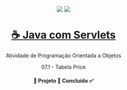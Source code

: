 <div align="center">

<img src = "https://img.shields.io/static/v1?label=license&message=MIT&color=<COLOR>&style=<STYLE>&logo=<LOGO>" /> 
<img src = "https://img.shields.io/static/v1?label=java&message=v1.8.2&color=red&style=<STYLE>&logo=<LOGO>" /> 
</p>

<h1 align="center">
    <a href="https://www.java.com/pt-BR/">☕ Java com Servlets</a>
</h1>
<p align="center">Atividade de Programação Orientada a Objetos</p>

07.1 - Tabela Price

<h4 align="center"> 
	🚧  Projeto 🚀 Concluído  ✅
</h4>
